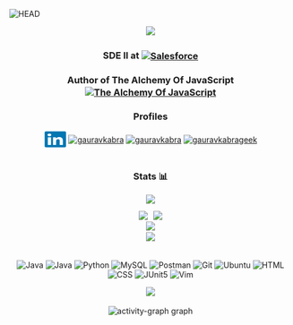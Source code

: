 ![HEAD](https://user-images.githubusercontent.com/74038190/225813708-98b745f2-7d22-48cf-9150-083f1b00d6c9.gif)

<div align="center">

[![](https://readme-typing-svg.herokuapp.com?&color=2484FF&size=32&lines=Hi+👋+,+I+am+Gaurav+Kabra;Software+Engineer+2+At+Salesforce;&font=Pacifico&center=true&height=50&width=600&vCenter=true)](https://github.com/kabragaurav)

</div>

<h3 align="center">SDE II at <a href="https://www.salesforce.com/in/" target="_blank"><img align="center" src="https://svgshare.com/i/ijr.svg" alt="Salesforce" height="60" width="60" /></a></h3>
<h3 align="center">Author of The Alchemy Of JavaScript <a href="https://www.amazon.in/dp/B0C87QB46T" target="_blank"><img align="center" src="https://github.com/kabragaurav/kabragaurav/assets/53303368/7ea165bc-d6e5-4084-bf21-7c66d4ae7c1d" alt="The Alchemy Of JavaScript" height="200" width="160" /></a></h3>

<h3 align="center">Profiles</h3>
<div align="center">
      <a href="https://linkedin.com/in/gaurav-kabra" target="blank"><img align="center" src="https://github.com/devicons/devicon/blob/v2.15.1/icons/linkedin/linkedin-original.svg" alt="gaurav-kabra" height="30" width="40" /></a>
      <a href="https://www.hackerrank.com/gauravkabra" target="blank"><img align="center" src="https://raw.githubusercontent.com/rahuldkjain/github-profile-readme-generator/master/src/images/icons/Social/hackerrank.svg" alt="gauravkabra" height="30" width="40" /></a>
      <a href="https://www.leetcode.com/gauravkabra" target="blank"><img align="center" src="https://raw.githubusercontent.com/rahuldkjain/github-profile-readme-generator/master/src/images/icons/Social/leet-code.svg" alt="gauravkabra" height="30" width="40" /></a>
      <a href="https://auth.geeksforgeeks.org/user/gauravkabrageek" target="blank"><img align="center" src="https://raw.githubusercontent.com/rahuldkjain/github-profile-readme-generator/master/src/images/icons/Social/geeks-for-geeks.svg" alt="gauravkabrageek" height="30" width="40" /></a>
</div>
<br/>

<h3 align="center">Stats 📊</h3>
<div align="center">
<div style="display: flex; flex-direction: column; align-items: center;">
  <a href="https://github.com/kabragaurav/">
    <img src="https://github-readme-stats.vercel.app/api?username=kabragaurav&hide_rank=true&show=reviews,discussions_started,discussions_answered,prs_merged,prs_merged_percentage&show_icons=true&theme=tokyonight" />
  </a>
  <div style="display: flex; justify-content: center; gap: 10px; margin-top: 10px;">
    <a href="https://github.com/kabragaurav/">
      <img src="https://github-readme-stats.vercel.app/api/top-langs/?username=kabragaurav&langs_count=8&theme=tokyonight&count_private=true&card_width=280&layout=pie&hide=Jupyter%20Notebook,PHP,Starlark,TeX" />
    </a>
    <a href="https://github.com/kabragaurav/">
      <img src="https://streak-stats.demolab.com?user=kabragaurav&theme=dark&hide_border=false&fire=EB5454&card_width=280&layout=compact" />
    </a>
  </div>
</div>
</div>

<!-- adapted from https://github.com/arhankundu99/arhankundu99/blob/main/README.md?plain=1 and SEE https://gprm.itsvg.in -->
<div align="center">
       <img src="https://github-profile-trophy.vercel.app/?username=kabragaurav&no-frame=false&no-bg=false&margin-w=4&theme=onedark&title=-Reviews&column=-1" />
</div>
<div align="center">
       <img src="https://github-contributor-stats.vercel.app/api?username=kabragaurav&limit=5&theme=dark&combine_all_yearly_contributions=true" />
</div>

<br/>
<div align="center">
<!-- adapted from https://github.com/byegates and adapted with https://simpleicons.org/?q=tea -->

![Java](https://img.shields.io/badge/-Java-192133?style=flat-square&logo=coffeescript&logoColor=white)
![Java](https://img.shields.io/badge/-JavaScript-192133?style=flat-square&logo=javascript&logoColor=white)
![Python](https://img.shields.io/badge/-Python-192133?style=flat-square&logo=python&logoColor=white)
![MySQL](https://img.shields.io/badge/-MySQL-192133?style=flat-square&logo=mysql&logoColor=white)
![Postman](https://img.shields.io/badge/-Postman-192133?style=flat-square&logo=postman&logoColor=white)
![Git](https://img.shields.io/badge/-Git-192133?style=flat-square&logo=git&logoColor=white)
![Ubuntu](https://img.shields.io/badge/-Ubuntu-192133?style=flat-square&logo=Ubuntu&logoColor=white)
![HTML](https://img.shields.io/badge/-HTML-192133?style=flat-square&logo=html5&logoColor=white)
![CSS](https://img.shields.io/badge/-CSS-192133?style=flat-square&logo=css3&logoColor=white)
![JUnit5](https://img.shields.io/badge/-JUnit5-192133?style=flat-square&logo=JUnit5&logoColor=white)
![Vim](https://img.shields.io/badge/-Vim-192133?style=flat-square&logo=vim&logoColor=white)

</div>

<div align="center">
       <img src="https://visitcount.itsvg.in/api?id=kabragaurav&icon=0&color=0" />
</div>
<div align="center">
       <p><img align="center" src="https://github-readme-activity-graph.vercel.app/graph?username=kabragaurav&radius=16&theme=nightowl&days=30&custom_title=Gaurav%27s%20Last%2030%20Days%20Contribution%20Graph" height="300" alt="activity-graph graph"  /></p>
</div>
